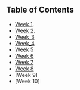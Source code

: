 ## Table of Contents

- [Week 1](./week1.md).
- [Week 2](./week2.md).
- [Week_3](./week3.md)
- [Week_4](./week4.md)
- [Week 5](./week5.md)
- [Week 6](./week6md)
- [Week 7](./week7.md)
- [Week 8](./week8.md)
- [Week 9]
- [Week 10]
